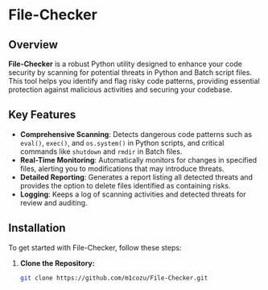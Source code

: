 # File-Checker

## Overview

**File-Checker** is a robust Python utility designed to enhance your code security by scanning for potential threats in Python and Batch script files. This tool helps you identify and flag risky code patterns, providing essential protection against malicious activities and securing your codebase.

## Key Features

- **Comprehensive Scanning**: Detects dangerous code patterns such as `eval()`, `exec()`, and `os.system()` in Python scripts, and critical commands like `shutdown` and `rmdir` in Batch files.
- **Real-Time Monitoring**: Automatically monitors for changes in specified files, alerting you to modifications that may introduce threats.
- **Detailed Reporting**: Generates a report listing all detected threats and provides the option to delete files identified as containing risks.
- **Logging**: Keeps a log of scanning activities and detected threats for review and auditing.

## Installation

To get started with File-Checker, follow these steps:

1. **Clone the Repository:**

   ```bash
   git clone https://github.com/m1cozu/File-Checker.git
